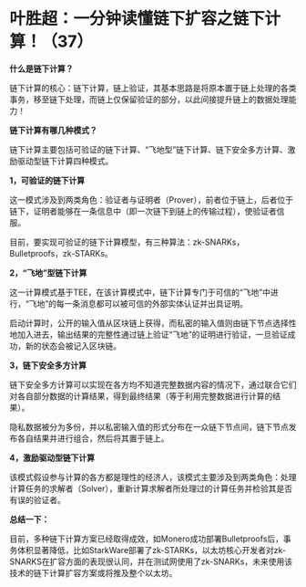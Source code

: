 
# 叶胜超：一分钟读懂链下扩容之链下计算！（37）



**什么是链下计算？**



链下计算的核心：链下计算，链上验证，其基本思路是将原本置于链上处理的各类事务，移至链下处理，而链上仅保留验证的部分，以此间接提升链上的数据处理能力！



**链下计算有哪几种模式？**



链下计算主要包括可验证的链下计算、“飞地型”链下计算、链下安全多方计算、激励驱动型链下计算四种模式。



**1，可验证的链下计算**



这一模式涉及到两类角色：验证者与证明者（Prover），前者位于链上，后者位于链下，证明者能够在一条信息中（即一次链下到链上的传输过程），使验证者信服。



目前，要实现可验证的链下计算模型，有三种算法：zk-SNARKs，Bulletproofs，zk-STARKs。



**2，“飞地”型链下计算**



这一计算模式基于TEE，在该计算模式中，链下计算专门于可信的“飞地”中进行，“飞地”的每一条消息都可以被可信的外部实体认证并出具证明。



启动计算时，公开的输入值从区块链上获得，而私密的输入值则由链下节点选择性地加入进去，输出结果的完整性通过链上验证“飞地”的证明进行验证，一旦验证成功，新的状态会被记入区块链。





**3，链下安全多方计算**



链下安全多方计算可以实现在各方均不知道完整数据内容的情况下，通过联合它们对各自部分数据的计算结果，得到最终结果（等于利用完整数据进行计算的结果）。



隐私数据被分为多份，并以私密输入值的形式分布在一众链下节点间，链下节点发布各自结果并进行组合，然后将其置于链上。



**4，激励驱动型链下计算**



该模式假设参与计算的各方都是理性的经济人，该模式主要涉及到两类角色：处理计算任务的求解者（Solver），重新计算求解者所处理过的计算任务并检验其是否有误的验证者。





**总结一下：**



目前，多种链下计算方案已经取得成效，如Monero成功部署Bulletproofs后，事务体积显著降低，比如StarkWare部署了zk-STARKs，以太坊核心开发者对zk-SNARKS在扩容方面的表现很认同，并在测试网使用了zk-SNARKs，未来使用该技术的链下计算扩容方案或将推及整个以太坊。
